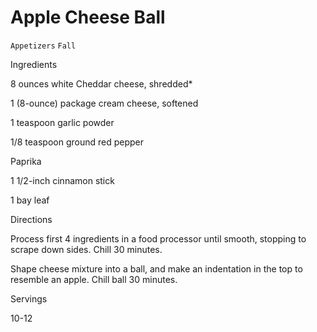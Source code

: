 # Apple Cheese Ball

`Appetizers` `Fall`

 

  Ingredients  

  8 ounces white Cheddar cheese, shredded*

1 (8-ounce) package cream cheese, softened

1 teaspoon garlic powder

1/8 teaspoon ground red pepper

Paprika

1 1/2-inch cinnamon stick

1 bay leaf

  

   Directions  

  Process first 4 ingredients in a food processor until smooth, stopping to scrape down sides. Chill 30 minutes.

Shape cheese mixture into a ball, and make an indentation in the top to resemble an apple. Chill ball 30 minutes.  

   Servings  

  10-12  

 
